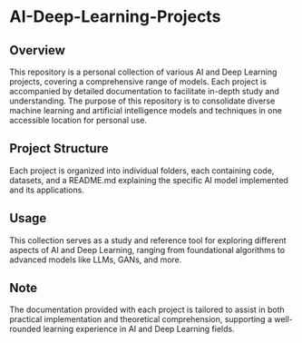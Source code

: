 # AI-Deep-Learning-Projects

## Overview

This repository is a personal collection of various AI and Deep Learning projects, covering a comprehensive range of models. Each project is accompanied by detailed documentation to facilitate in-depth study and understanding. The purpose of this repository is to consolidate diverse machine learning and artificial intelligence models and techniques in one accessible location for personal use.

## Project Structure

Each project is organized into individual folders, each containing code, datasets, and a README.md explaining the specific AI model implemented and its applications.

## Usage

This collection serves as a study and reference tool for exploring different aspects of AI and Deep Learning, ranging from foundational algorithms to advanced models like LLMs, GANs, and more.

## Note

The documentation provided with each project is tailored to assist in both practical implementation and theoretical comprehension, supporting a well-rounded learning experience in AI and Deep Learning fields.
